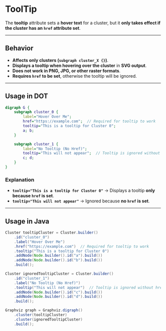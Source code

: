 # ToolTip

The **tooltip** attribute sets a **hover text** for a cluster, but it **only takes effect if the cluster has an `href` attribute set**.

------

## **Behavior**

- **Affects only clusters (`subgraph cluster_X {}`)**.
- **Displays a tooltip when hovering over the cluster** in **SVG output**.
- **Does not work in PNG, JPG, or other raster formats**.
- **Requires `href` to be set**, otherwise the tooltip will be ignored.

------

## **Usage in DOT**

```dot
digraph G {
    subgraph cluster_0 {
        label="Hover Over Me";
        href="https://example.com";  // Required for tooltip to work
        tooltip="This is a tooltip for Cluster 0";
        a; b;
    }

    subgraph cluster_1 {
        label="No Tooltip (No Href)";
        tooltip="This will not appear";  // Tooltip is ignored without href
        c; d;
    }
}
```

### **Explanation**

- **`tooltip="This is a tooltip for Cluster 0"`** → Displays a tooltip **only because `href` is set**.
- **`tooltip="This will not appear"`** → Ignored because **no `href` is set**.

------

## **Usage in Java**

```java
Cluster tooltipCluster = Cluster.builder()
    .id("cluster_0")
    .label("Hover Over Me")
    .href("https://example.com")  // Required for tooltip to work
    .tooltip("This is a tooltip for Cluster 0")
    .addNode(Node.builder().id("a").build())
    .addNode(Node.builder().id("b").build())
    .build();

Cluster ignoredTooltipCluster = Cluster.builder()
    .id("cluster_1")
    .label("No Tooltip (No Href)")
    .tooltip("This will not appear")  // Tooltip is ignored without href
    .addNode(Node.builder().id("c").build())
    .addNode(Node.builder().id("d").build())
    .build();

Graphviz graph = Graphviz.digraph()
    .cluster(tooltipCluster)
    .cluster(ignoredTooltipCluster)
    .build();
```